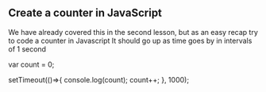 ## Create a counter in JavaScript

We have already covered this in the second lesson, but as an easy recap try to code a counter in Javascript
It should go up as time goes by in intervals of 1 second

var count = 0;

setTimeout(()=>{
    console.log(count);
    count++;
}, 1000);